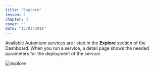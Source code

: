 ```yaml
---
title: "Explore"
lesson: 2
chapter: 3
cover: ""
date: "13/03/2018"
---
```


Available Automium services are listed in the **Explore** section of the Dashboard. When you run a service, a detail page shows the needed parameters for the deployment of the service.

![explore](/images/explore.png "Explore")